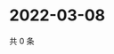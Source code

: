# 2022-03-08

共 0 条

<!-- BEGIN WEIBO -->
<!-- 最后更新时间 Tue Mar 08 2022 04:16:10 GMT+0800 (China Standard Time) -->

<!-- END WEIBO -->
